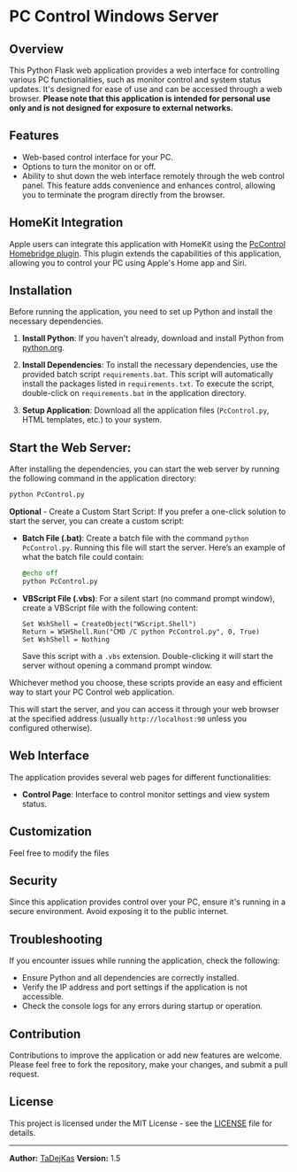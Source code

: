 # PC Control Windows Server

## Overview
This Python Flask web application provides a web interface for controlling various PC functionalities, such as monitor control and system status updates. It's designed for ease of use and can be accessed through a web browser.
**Please note that this application is intended for personal use only and is not designed for exposure to external networks.**

## Features
- Web-based control interface for your PC.
- Options to turn the monitor on or off.
- Ability to shut down the web interface remotely through the web control panel. This feature adds convenience and enhances control, allowing you to terminate the program directly from the browser.
  
## HomeKit Integration
Apple users can integrate this application with HomeKit using the [PcControl Homebridge plugin](https://github.com/tadejkas1/PcControl). This plugin extends the capabilities of this application, allowing you to control your PC using Apple's Home app and Siri.

## Installation
Before running the application, you need to set up Python and install the necessary dependencies.

1. **Install Python**: If you haven't already, download and install Python from [python.org](https://www.python.org/downloads/).

2. **Install Dependencies**: To install the necessary dependencies, use the provided batch script `requirements.bat`. This script will automatically install the packages listed in `requirements.txt`. To execute the script, double-click on `requirements.bat` in the application directory.

4. **Setup Application**: Download all the application files (`PcControl.py`, HTML templates, etc.) to your system.


## Start the Web Server:
   After installing the dependencies, you can start the web server by running the following command in the application directory:

```bash
python PcControl.py
```
**Optional** - Create a Custom Start Script:
   If you prefer a one-click solution to start the server, you can create a custom script:
   - **Batch File (.bat)**: Create a batch file with the command `python PcControl.py`. Running this file will start the server. Here’s an example of what the batch file could contain:

     ```bat
     @echo off
     python PcControl.py
     ```

   - **VBScript File (.vbs)**: For a silent start (no command prompt window), create a VBScript file with the following content:

     ```vbscript
     Set WshShell = CreateObject("WScript.Shell")
     Return = WSHShell.Run("CMD /C python PcControl.py", 0, True)
     Set WshShell = Nothing
     ```

     Save this script with a `.vbs` extension. Double-clicking it will start the server without opening a command prompt window.

Whichever method you choose, these scripts provide an easy and efficient way to start your PC Control web application.

This will start the server, and you can access it through your web browser at the specified address (usually `http://localhost:90` unless you configured otherwise).

## Web Interface
The application provides several web pages for different functionalities:

- **Control Page**: Interface to control monitor settings and view system status.

## Customization
Feel free to modify the files

## Security
Since this application provides control over your PC, ensure it's running in a secure environment. Avoid exposing it to the public internet.

## Troubleshooting
If you encounter issues while running the application, check the following:

- Ensure Python and all dependencies are correctly installed.
- Verify the IP address and port settings if the application is not accessible.
- Check the console logs for any errors during startup or operation.

## Contribution
Contributions to improve the application or add new features are welcome. Please feel free to fork the repository, make your changes, and submit a pull request.

## License
This project is licensed under the MIT License - see the [LICENSE](LICENSE) file for details.

---

**Author:** [TaDejKas](https://github.com/tadejkas1)
**Version:** 1.5
